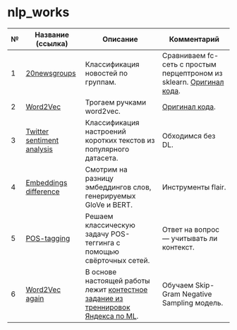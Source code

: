 # nlp_works

|№|Название (ссылка)|Описание|Комментарий|
|-|-|-|-|
|1|[20newsgroups](https://github.com/khav-i/nlp_works/blob/master/20newsgroups/README.md)|Классификация новостей по группам.|Сравниваем fc-сеть с простым перцептроном из sklearn. [Оригинал кода](https://github.com/sic-rus-ai/stepik-dl-nlp/blob/master/task1_20newsgroups.ipynb).|
|2|[Word2Vec](https://github.com/khav-i/nlp_works/blob/master/Word2Vec/README.md)|Трогаем ручками word2vec.|[Оригинал кода](https://github.com/sic-rus-ai/stepik-dl-nlp/blob/master/task2_word_embeddings.ipynb).|
|3|[Twitter sentiment analysis](https://github.com/khav-i/nlp_works/blob/master/Twitter%20sentiment%20analysis/README.md)|Классификация настроений коротких текстов из популярного датасета.|Обходимся без DL.|
|4|[Embeddings difference](https://github.com/khav-i/nlp_works/blob/master/Embeddings%20difference/README.md)|Смотрим на разницу эмбеддингов слов, генерируемых GloVe и BERT.|Инструменты flair.|
|5|[POS-tagging](https://github.com/khav-i/nlp_works/blob/master/POS-tagging/README.md)|Решаем классическую задачу POS-теггинга с помощью свёрточных сетей.|Ответ на вопрос — учитывать ли контекст.|
|6|[Word2Vec again](https://github.com/khav-i/nlp_works/blob/master/Word2Vec%20again/README.md)|В основе настоящей работы лежит [контестное задание из треннировок Яндекса по ML](https://github.com/girafe-ai/ml-course/blob/23f_ysda/homeworks/assignment14_word2vec/assignment_word2vec.ipynb).|Обучаем Skip-Gram Negative Sampling модель.|
